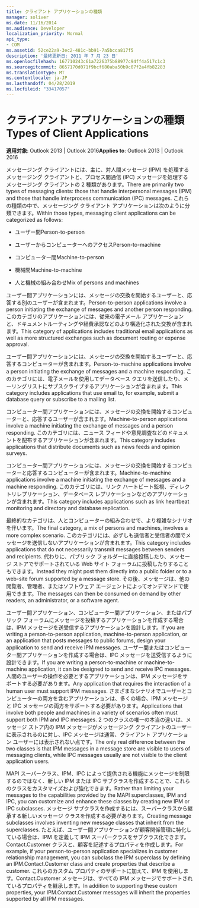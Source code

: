 ```yaml
---
title: クライアント アプリケーションの種類
manager: soliver
ms.date: 11/16/2014
ms.audience: Developer
localization_priority: Normal
api_type:
- COM
ms.assetid: 52ce22a9-3ec2-481c-bb91-7a5bcca817f5
description: '最終更新日: 2011 年 7 月 23 日'
ms.openlocfilehash: 167710243c61a7226375b88977c94ff4a517c1c3
ms.sourcegitcommit: 8657170d071f9bcf680aba50b9c07f2a4fb82283
ms.translationtype: MT
ms.contentlocale: ja-JP
ms.lasthandoff: 04/28/2019
ms.locfileid: "33417057"
---
```

# <a name="types-of-client-applications"></a><span data-ttu-id="7684c-103">クライアント アプリケーションの種類</span><span class="sxs-lookup"><span data-stu-id="7684c-103">Types of Client Applications</span></span>

  
  
<span data-ttu-id="7684c-104">**適用対象**: Outlook 2013 | Outlook 2016</span><span class="sxs-lookup"><span data-stu-id="7684c-104">**Applies to**: Outlook 2013 | Outlook 2016</span></span> 
  
<span data-ttu-id="7684c-105">メッセージング クライアントには、主に、対人間メッセージ (IPM) を処理するメッセージング クライアントと、プロセス間通信 (IPC) メッセージを処理するメッセージング クライアントの 2 種類があります。</span><span class="sxs-lookup"><span data-stu-id="7684c-105">There are primarily two types of messaging clients: those that handle interpersonal messages (IPM) and those that handle interprocess communication (IPC) messages.</span></span> <span data-ttu-id="7684c-106">これらの種類の中で、メッセージング クライアント アプリケーションは次のように分類できます。</span><span class="sxs-lookup"><span data-stu-id="7684c-106">Within those types, messaging client applications can be categorized as follows:</span></span>
  
- <span data-ttu-id="7684c-107">ユーザー間</span><span class="sxs-lookup"><span data-stu-id="7684c-107">Person-to-person</span></span>
    
- <span data-ttu-id="7684c-108">ユーザーからコンピューターへのアクセス</span><span class="sxs-lookup"><span data-stu-id="7684c-108">Person-to-machine</span></span>
    
- <span data-ttu-id="7684c-109">コンピューター間</span><span class="sxs-lookup"><span data-stu-id="7684c-109">Machine-to-person</span></span>
    
- <span data-ttu-id="7684c-110">機械間</span><span class="sxs-lookup"><span data-stu-id="7684c-110">Machine-to-machine</span></span>
    
- <span data-ttu-id="7684c-111">人と機械の組み合わせ</span><span class="sxs-lookup"><span data-stu-id="7684c-111">Mix of persons and machines</span></span>
    
<span data-ttu-id="7684c-112">ユーザー間アプリケーションには、メッセージの交換を開始するユーザーと、応答する別のユーザーが含まれます。</span><span class="sxs-lookup"><span data-stu-id="7684c-112">Person-to-person applications involve a person initiating the exchange of messages and another person responding.</span></span> <span data-ttu-id="7684c-113">このカテゴリのアプリケーションには、従来の電子メール アプリケーションと、ドキュメントルーティングや経費承認などのより構造化された交換が含まれます。</span><span class="sxs-lookup"><span data-stu-id="7684c-113">This category of applications includes traditional email applications as well as more structured exchanges such as document routing or expense approval.</span></span>
  
<span data-ttu-id="7684c-114">ユーザー間アプリケーションには、メッセージの交換を開始するユーザーと、応答するコンピューターが含まれます。</span><span class="sxs-lookup"><span data-stu-id="7684c-114">Person-to-machine applications involve a person initiating the exchange of messages and a machine responding.</span></span> <span data-ttu-id="7684c-115">このカテゴリには、電子メールを使用してデータベース クエリを送信したり、メーリングリストにサブスクライブするアプリケーションが含まれます。</span><span class="sxs-lookup"><span data-stu-id="7684c-115">This category includes applications that use email to, for example, submit a database query or subscribe to a mailing list.</span></span>
  
<span data-ttu-id="7684c-116">コンピューター間アプリケーションには、メッセージの交換を開始するコンピューターと、応答するユーザーが含まれます。</span><span class="sxs-lookup"><span data-stu-id="7684c-116">Machine-to-person applications involve a machine initiating the exchange of messages and a person responding.</span></span> <span data-ttu-id="7684c-117">このカテゴリには、ニュース フィードや意見調査などのドキュメントを配布するアプリケーションが含まれます。</span><span class="sxs-lookup"><span data-stu-id="7684c-117">This category includes applications that distribute documents such as news feeds and opinion surveys.</span></span>
  
<span data-ttu-id="7684c-118">コンピューター間アプリケーションには、メッセージの交換を開始するコンピューターと応答するコンピューターが含まれます。</span><span class="sxs-lookup"><span data-stu-id="7684c-118">Machine-to-machine applications involve a machine initiating the exchange of messages and a machine responding.</span></span> <span data-ttu-id="7684c-119">このカテゴリには、リンク ハートビート監視、ディレクトリレプリケーション、データベース レプリケーションなどのアプリケーションが含まれます。</span><span class="sxs-lookup"><span data-stu-id="7684c-119">This category includes applications such as link heartbeat monitoring and directory and database replication.</span></span>
  
<span data-ttu-id="7684c-120">最終的なカテゴリは、人とコンピューターの組み合わせで、より複雑なシナリオを伴います。</span><span class="sxs-lookup"><span data-stu-id="7684c-120">The final category, a mix of persons and machines, involves a more complex scenario.</span></span> <span data-ttu-id="7684c-121">このカテゴリには、必ずしも送信者と受信者の間でメッセージを送信しないアプリケーションが含まれます。</span><span class="sxs-lookup"><span data-stu-id="7684c-121">This category includes applications that do not necessarily transmit messages between senders and recipients.</span></span> <span data-ttu-id="7684c-122">代わりに、パブリック フォルダーに直接投稿したり、メッセージ ストアでサポートされている Web サイト フォーラムに投稿したりすることもできます。</span><span class="sxs-lookup"><span data-stu-id="7684c-122">Instead they might post them directly into a public folder or to a web-site forum supported by a message store.</span></span> <span data-ttu-id="7684c-123">その後、メッセージは、他の閲覧者、管理者、またはソフトウェア エージェントによってオンデマンドで使用できます。</span><span class="sxs-lookup"><span data-stu-id="7684c-123">The messages can then be consumed on demand by other readers, an administrator, or a software agent.</span></span>
  
<span data-ttu-id="7684c-124">ユーザー間アプリケーション、コンピューター間アプリケーション、またはパブリック フォーラムにメッセージを投稿するアプリケーションを作成する場合は、IPM メッセージを送受信するアプリケーションを設計します。</span><span class="sxs-lookup"><span data-stu-id="7684c-124">If you are writing a person-to-person application, machine-to-person application, or an application that posts messages to public forums, design your application to send and receive IPM messages.</span></span> <span data-ttu-id="7684c-125">ユーザー間またはコンピューター間アプリケーションを作成する場合は、IPC メッセージを送受信するように設計できます。</span><span class="sxs-lookup"><span data-stu-id="7684c-125">If you are writing a person-to-machine or machine-to-machine application, it can be designed to send and receive IPC messages.</span></span> <span data-ttu-id="7684c-126">人間のユーザーの操作を必要とするアプリケーションは、IPM メッセージをサポートする必要があります。</span><span class="sxs-lookup"><span data-stu-id="7684c-126">Any application that requires the interaction of a human user must support IPM messages.</span></span> <span data-ttu-id="7684c-127">さまざまなシナリオでユーザーとコンピューターの両方を含むアプリケーションは、多くの場合、IPM メッセージと IPC メッセージの両方をサポートする必要があります。</span><span class="sxs-lookup"><span data-stu-id="7684c-127">Applications that involve both people and machines in a variety of scenarios often must support both IPM and IPC messages.</span></span> <span data-ttu-id="7684c-128">2 つのクラスの唯一の本当の違いは、メッセージ ストア内の IPM メッセージがメッセージング クライアントのユーザーに表示されるのに対し、IPC メッセージは通常、クライアント アプリケーション ユーザーには表示されない点です。</span><span class="sxs-lookup"><span data-stu-id="7684c-128">The only real difference between the two classes is that IPM messages in a message store are visible to users of messaging clients, while IPC messages usually are not visible to the client application users.</span></span> 
  
<span data-ttu-id="7684c-129">MAPI スーパークラス、IPM、IPC によって提供される機能にメッセージを制限するのではなく、新しい IPM または IPC サブクラスを作成することで、これらのクラスをカスタマイズおよび強化できます。</span><span class="sxs-lookup"><span data-stu-id="7684c-129">Rather than limiting your messages to the capabilities provided by the MAPI superclasses, IPM and IPC, you can customize and enhance these classes by creating new IPM or IPC subclasses.</span></span> <span data-ttu-id="7684c-130">メッセージ サブクラスを作成するには、スーパークラスから継承する新しいメッセージ クラスを作成する必要があります。</span><span class="sxs-lookup"><span data-stu-id="7684c-130">Creating message subclasses involves inventing new message classes that inherit from the superclasses.</span></span> <span data-ttu-id="7684c-131">たとえば、ユーザー間アプリケーションが顧客関係管理に特化している場合は、IPM を定義して IPM スーパークラスをサブクラス化できます。Contact.Customer クラスと、顧客を記述するプロパティを作成します。</span><span class="sxs-lookup"><span data-stu-id="7684c-131">For example, if your person-to-person application specializes in customer relationship management, you can subclass the IPM superclass by defining an IPM.Contact.Customer class and create properties that describe a customer.</span></span> <span data-ttu-id="7684c-132">これらのカスタム プロパティのサポートに加えて、IPM を使用します。Contact.Customer メッセージは、すべての IPM メッセージでサポートされているプロパティを継承します。</span><span class="sxs-lookup"><span data-stu-id="7684c-132">In addition to supporting these custom properties, your IPM.Contact.Customer messages will inherit the properties supported by all IPM messages.</span></span>
  

